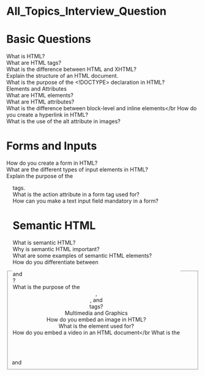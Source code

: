 # All_Topics_Interview_Question
# Basic Questions
What is HTML? </br>
What are HTML tags?</br>
What is the difference between HTML and XHTML?</br>
Explain the structure of an HTML document.</br>
What is the purpose of the <!DOCTYPE> declaration in HTML?</br>
Elements and Attributes</br>
What are HTML elements?</br>
What are HTML attributes?</br>
What is the difference between block-level and inline elements</br
How do you create a hyperlink in HTML?</br>
What is the use of the alt attribute in images?</br>
# Forms and Inputs
How do you create a form in HTML?</br>
What are the different types of input elements in HTML?</br>
Explain the purpose of the <fieldset> and <legend> tags.</br>
What is the action attribute in a form tag used for?</br>
How can you make a text input field mandatory in a form?</br>
# Semantic HTML</br>
What is semantic HTML?</br>
Why is semantic HTML important?</br>
What are some examples of semantic HTML elements?</br>
How do you differentiate between <div> and <section>?</br>
What is the purpose of the <header>, <nav>, and <footer> tags?</br>
Multimedia and Graphics</br>
How do you embed an image in HTML?</br>
What is the <canvas> element used for?</br>
How do you embed a video in an HTML document</br
What is the <audio> element used for?</br>
How do you use the <svg> tag?</br>
# Advanced Topics
What is the purpose of the data-* attributes in HTML5?</br>
Explain the difference between localStorage and sessionStorage</br
What are web workers?</br>
What is the contenteditable attribute?</br>
How do you make an HTML element draggable?</br>
# Best Practices
How do you ensure your HTML is accessible?</br>
What are some common SEO best practices for HTML?
How can you optimize HTML for performance?
What is the purpose of meta tags in HTML?
How do you handle browser compatibility issues in HTML?
# HTML5 Specific Questions
What are some new features introduced in HTML5?
What is the <article> tag used for?
Explain the purpose of the <aside> element.
What is the difference between the <b> and <strong> tags?
What is the difference between the <i> and <em> tags?
# CSS Interview Questions

# Basic Questions
What is CSS?
What is the purpose of CSS?
How do you link a CSS file to an HTML document?
What are the different ways to apply CSS to a web page?
What is the difference between inline, internal, and external CSS?
# Selectors
What are CSS selectors?
Explain the difference between class selectors and ID selectors.
What is a descendant selector?
What are pseudo-classes and pseudo-elements?
How do attribute selectors work?
# Box Model
What is the CSS box model?
What are the properties that make up the box model?
Explain the difference between margin and padding.
How do you center a block element horizontally?
What is the box-sizing property?
# Layouts
What is the difference between display: block and display: inline?
What is the float property, and how does it work?
What is Flexbox?
How does CSS Grid Layout work?
How do you create a two-column layout using CSS?
# Positioning
What are the different types of positioning in CSS?
Explain the difference between relative, absolute, fixed, and sticky positioning.
How do you make an element stick to the top of the page when you scroll?
What is the z-index property?
How can you center an element vertically and horizontally?
# Styling Text
How do you change the font of an element?
What is the line-height property?
How do you apply bold and italic styles to text?
What is the text-transform property used for?
How do you create a drop shadow for text?
# Colors and Backgrounds
How do you set the background color of an element?
What is the difference between RGB and HEX color codes?
How do you apply a background image to an element?
What is the background-size property?
How do you create a gradient background?
# Responsive Design
What is responsive design?
How do you make a website responsive?
What are media queries?
How do you create a mobile-first design?
What is the viewport meta tag, and why is it important?
# Animations and Transitions
What are CSS transitions?
How do you create a CSS animation?
What is the transform property?
How do you create a hover effect using CSS?
What are keyframes in CSS animations?
# Advanced Topics
What are CSS preprocessors?
How do you use variables in CSS?
What is the difference between rem and em units?
What are CSS custom properties (CSS variables)?
How do you implement a CSS reset?
# Best Practices
What is BEM (Block Element Modifier) methodology?
How do you optimize CSS for performance?
What are some best practices for writing maintainable CSS?
What are some common CSS hacks or workarounds for browser compatibility issues?
How do you debug CSS issues?
# JavaScript Interview Questions


# Basic Questions
What is JavaScript?
What are the different data types in JavaScript?
Explain the difference between var, let, and const.
What is null and undefined in JavaScript?
What are JavaScript functions?
Operators and Control Flow
What are the different types of operators in JavaScript?
How do you write conditional statements in JavaScript?
What are loops in JavaScript? Name the different types.
Explain the switch statement in JavaScript.
What is the ternary operator?
# Functions
What is the difference between function declarations and function expressions?
What are arrow functions?
What is a higher-order function?
What is a callback function?
Explain the concept of closures in JavaScript.
# Objects and Arrays
What are objects in JavaScript?
How do you create an object in JavaScript?
What are arrays in JavaScript?
How do you add and remove elements from an array?
Explain the difference between map(), filter(), and reduce() methods on arrays.
# DOM Manipulation
What is the DOM?
How do you select an HTML element in JavaScript?
How do you change the content of an HTML element using JavaScript?
What is event delegation?
How do you add and remove event listeners in JavaScript?
# Asynchronous JavaScript
What is asynchronous programming in JavaScript?
Explain the concept of callbacks in asynchronous JavaScript.
What are Promises in JavaScript?
What is async/await in JavaScript?
Explain the event loop in JavaScript.
# Error Handling
How do you handle errors in JavaScript?
What is a try...catch block?
How do you throw an error in JavaScript?
What is the finally block in JavaScript?
What is the purpose of the Error object in JavaScript?
# Advanced Topics
What is hoisting in JavaScript?
Explain the concept of this in JavaScript.
What are prototypes in JavaScript?
What is the difference between == and ===?
What is the purpose of the bind(), call(), and apply() methods?
# ES6 and Beyond
What are the new features introduced in ES6?
What are template literals in JavaScript?
What are default parameters in JavaScript?
Explain destructuring assignment in JavaScript.
What are modules in JavaScript?
Best Practices and Design Patterns
What is the module pattern in JavaScript?
What is the singleton pattern in JavaScript?
Explain the observer pattern in JavaScript.
What are IIFEs (Immediately Invoked Function Expressions)?
What are some best practices for writing clean and maintainable JavaScript code?
# Miscellaneous
What is strict mode in JavaScript, and how do you enable it?
What are the differences between localStorage, sessionStorage, and cookies?
What are Web Workers in JavaScript?
Explain the concept of memoization in JavaScript.
What is the use of JSON.stringify() and JSON.parse()?
#  React Js Interview Questions

#Basic Questions
What is React?
What are the main features of React?
What is JSX?
What are components in React?
Explain the difference between functional and class components.
State and Props
What is the difference between state and props in React?
How do you set state in a React component?
What is the purpose of the setState method?
How do you pass data from a parent component to a child component?
Can you explain the concept of "lifting state up"?
# Lifecycle Methods
What are lifecycle methods in React?
List and explain the lifecycle methods of a class component.
What is the purpose of componentDidMount?
What is the purpose of componentWillUnmount?
How do you trigger a re-render in a class component?
# Hooks
What are React hooks?
Explain the useState hook.
Explain the useEffect hook.
What is the useContext hook used for?
How do you create a custom hook in React?
# Event Handling
How do you handle events in React?
What is the difference between handling events in React and in HTML?
How do you pass parameters to an event handler in React?
What are synthetic events in React?
How do you prevent the default behavior of an event in React?
# Forms
How do you handle form inputs in React?
What is controlled and uncontrolled components in React?
How do you manage form state in React?
How do you handle form validation in React?
What is the useRef hook, and how is it used with forms?
# Routing
What is React Router?
How do you set up routing in a React application?
What are the Link and NavLink components used for in React Router?
How do you handle nested routes in React Router?
What is the difference between client-side routing and server-side routing?
# State Management
What are the different ways to manage state in a React application?
What is Context API, and how is it used?
What is Redux?
How do you set up Redux in a React application?
What is the purpose of mapStateToProps and mapDispatchToProps in Redux?
# Performance Optimization
How do you optimize the performance of a React application?
What is React's reconciliation process?
How do you use React's memo function?
What is the purpose of the shouldComponentUpdate lifecycle method?
How do you optimize re-renders in React using hooks?
# Advanced Topics
What is server-side rendering (SSR) in React?
What is Next.js, and how is it related to React?
What is code splitting in React?
How do you implement lazy loading in React?
What are higher-order components (HOCs) in React?
# Testing
How do you test React components?
What is Jest, and how is it used in testing React applications?
What is the react-testing-library?
How do you write snapshot tests for React components?
What are the differences between unit tests, integration tests, and end-to-end tests in the context of React applications?
# Miscellaneous
What are fragments in React?
What is the purpose of the key attribute in React lists?
How do you handle errors in React components?
What is the difference between createElement and JSX?
How do you handle asynchronous operations in React using hooks?
# Node Js Interview Questions

# Basic Questions
What is Node.js?
What are the main features of Node.js?
What is the V8 engine in the context of Node.js?
Explain the event-driven architecture of Node.js.
What is the difference between Node.js and JavaScript in the browser?
 # Modules and NPM
What are Node.js modules?
What is the difference between local and global modules in Node.js?
How do you create a module in Node.js?
What is npm (Node Package Manager)?
How do you install a package using npm?
# Asynchronous Programming
What are callbacks in Node.js?
What is callback hell, and how do you avoid it?
What are Promises in Node.js?
What is async/await, and how is it used in Node.js?
What is the event loop in Node.js?
# File System
How do you read a file in Node.js?
How do you write to a file in Node.js?
What is the difference between synchronous and asynchronous methods in the fs module?
How do you delete a file in Node.js?
How do you create and remove directories in Node.js?
HTTP and Web Servers
How do you create a basic HTTP server in Node.js?
How do you handle HTTP requests and responses in Node.js?
What is the purpose of the http module in Node.js?
How do you handle routing in a Node.js application?
What are middleware functions in the context of a web server?
# Express.js
What is Express.js?
How do you create a basic Express.js application?
What is middleware in Express.js?
How do you handle routing in Express.js?
How do you handle errors in an Express.js application?
# Database Interaction
How do you connect to a MongoDB database using Node.js?
What is Mongoose in the context of Node.js?
How do you perform CRUD operations using Mongoose?
How do you connect to a SQL database in Node.js?
What is the difference between NoSQL and SQL databases?
# Authentication and Security
How do you implement user authentication in a Node.js application?
What is JWT (JSON Web Token), and how is it used?
How do you hash passwords in Node.js?
What are some common security practices in Node.js applications?
How do you prevent SQL injection in a Node.js application?
 # Real-time Applications
What is WebSocket, and how is it used in Node.js?
How do you implement real-time communication in a Node.js application?
What is Socket.IO, and how is it used?
How do you handle real-time events in a Node.js application?
What are some use cases for real-time applications?
 #Testing
How do you test a Node.js application?
What is Mocha, and how is it used for testing?
What is Chai, and how is it used in testing?
How do you write unit tests for a Node.js application?
What is the purpose of integration testing in Node.js?
# Deployment and Scaling
How do you deploy a Node.js application?
What is PM2, and how is it used in Node.js?
How do you use Docker with Node.js?
What are some best practices for scaling a Node.js application?
How do you manage environment variables in a Node.js application?
# Advanced Topics
What is clustering in Node.js?
How do you handle child processes in Node.js?
What is the Buffer class in Node.js?
What is the purpose of the Stream module in Node.js?
What are some common design patterns used in Node.js applications?
# Express Js Interview Questions

# Basic Questions
What is Express.js?
What are the main features of Express.js?
How do you create a basic Express.js application?
What is middleware in Express.js?
What are some common use cases for Express.js?
# Routing
How do you handle routing in Express.js?
What is the difference between app.get() and app.post() methods?
How do you define route parameters in Express.js?
What are route handlers in Express.js?
How do you handle 404 errors in Express.js?
# Middleware
What is the purpose of middleware in Express.js?
How do you create custom middleware in Express.js?
What is the order of middleware execution in Express.js?
What are some common built-in middleware functions in Express.js?
How do you use third-party middleware in an Express.js application?
# Request and Response
How do you access query parameters in Express.js?
How do you access URL parameters in Express.js?
How do you handle form data in Express.js?
What is the req object in Express.js?
What is the res object in Express.js?
# Static Files
How do you serve static files in Express.js?
What is the purpose of the express.static middleware?
How do you set up a static directory in an Express.js application?
Can you serve multiple static directories in Express.js?
How do you handle file uploads in Express.js?
# Template Engines
What is a template engine in the context of Express.js?
How do you use a template engine in Express.js?
What are some popular template engines compatible with Express.js?
How do you render HTML views using a template engine in Express.js?
What is the purpose of the res.render method in Express.js?
# Error Handling
How do you handle errors in an Express.js application?
What is the default error handler in Express.js?
How do you create a custom error handler in Express.js?
How do you handle asynchronous errors in Express.js?
What are the benefits of centralized error handling in Express.js?
# Security
What are some common security practices in Express.js applications?
How do you handle authentication in Express.js?
What is the helmet middleware, and how does it help with security?
How do you handle CSRF protection in Express.js?
What is CORS, and how do you handle it in Express.js?
# Sessions and Cookies
How do you manage sessions in an Express.js application?
What is the express-session middleware?
How do you set and get cookies in Express.js?
What is the cookie-parser middleware?
How do you handle session storage in Express.js?
# Advanced Topics
What is the next function in Express.js middleware?
How do you use routers in Express.js?
What are sub-apps in Express.js, and how do you use them?
How do you use the body-parser middleware in Express.js?
What is the morgan middleware, and how is it used?
# Testing
How do you test an Express.js application?
What are some common testing frameworks for Express.js?
How do you write unit tests for Express.js routes?
How do you mock dependencies in Express.js tests?
What is the purpose of integration testing in Express.js applications?
# Deployment and Scaling
How do you deploy an Express.js application?
What are some common hosting platforms for Express.js applications?
How do you use PM2 with Express.js?
What are some best practices for scaling an Express.js application?
How do you manage environment variables in an Express.js application?
# MongoDb Interview Questions

# Basic Questions
What is MongoDB?
What are the main features of MongoDB?
What is a document in MongoDB?
What is a collection in MongoDB?
What is the difference between a document and a collection in MongoDB?
# Data Modeling
How is data stored in MongoDB?
What is the BSON format?
What are the advantages of using a schema-less database like MongoDB?
How do you model relationships in MongoDB?
What is the difference between embedding and referencing documents in MongoDB?
# CRUD Operations
How do you insert a document into a collection in MongoDB?
How do you retrieve documents from a MongoDB collection?
How do you update documents in a MongoDB collection?
How do you delete documents from a MongoDB collection?
What are the differences between insertOne, insertMany, findOne, and find operations?
# Indexing
What is an index in MongoDB?
How do you create an index in MongoDB?
What are the different types of indexes available in MongoDB?
What is a compound index in MongoDB?
How do indexes affect query performance in MongoDB?
# Aggregation Framework
What is the aggregation framework in MongoDB?
How do you use the $match stage in an aggregation pipeline?
What is the purpose of the $group stage in an aggregation pipeline?
How do you sort data using the aggregation framework in MongoDB?
What are some common use cases for the aggregation framework in MongoDB?
# Replication and Sharding
What is replication in MongoDB?
What is a replica set in MongoDB?
What is sharding in MongoDB?
How do you configure sharding in MongoDB?
What are the benefits of using sharding in MongoDB?
# Transactions
What are transactions in MongoDB?
How do you start a transaction in MongoDB?
What is the purpose of the commitTransaction and abortTransaction commands?
What are the limitations of transactions in MongoDB?
How do transactions in MongoDB differ from those in relational databases?
# Performance Tuning
How do you monitor performance in MongoDB?
What are some common performance tuning techniques in MongoDB?
How do you optimize query performance in MongoDB?
What is the purpose of the explain method in MongoDB?
How do you handle large datasets in MongoDB?
# Security
How do you enable authentication in MongoDB?
What is role-based access control (RBAC) in MongoDB?
How do you create a user in MongoDB?
What are some best practices for securing a MongoDB deployment?
How do you enable SSL/TLS encryption in MongoDB?
# Backup and Recovery
How do you back up a MongoDB database?
What is the mongodump command, and how is it used?
How do you restore a MongoDB database from a backup?
What is the mongorestore command, and how is it used?
What are some best practices for backup and recovery in MongoDB?
# Advanced Topics
What is GridFS in MongoDB?
How do you use GridFS to store large files in MongoDB?
What is the change streams feature in MongoDB?
How do you use change streams to watch for changes in a MongoDB collection?
What are the advantages of using the change streams feature in MongoDB?
# Miscellaneous
What is the MongoDB Atlas?
How do you deploy a MongoDB cluster on the cloud?
What are the differences between MongoDB Community Edition and MongoDB Enterprise Edition?
What is the purpose of the mongos command in a sharded cluster?
How do you migrate data from a relational database to MongoDB?
# TAilwind CSS Interview Questions
# Basic Questions
What is Tailwind CSS?
How does Tailwind CSS differ from traditional CSS frameworks like Bootstrap?
What are utility-first CSS classes?
How do you install Tailwind CSS in a project?
What is the purpose of the tailwind.config.js file?
# Utility Classes
How do you apply utility classes to an element in Tailwind CSS?
What are some common utility classes for spacing (margin and padding) in Tailwind CSS?
How do you handle typography using Tailwind CSS?
What are some common utility classes for layout (e.g., flex, grid) in Tailwind CSS?
How do you apply responsive design using Tailwind CSS?
Configuration and Customization
How do you customize the default theme in Tailwind CSS?
What is the extend key in the Tailwind CSS configuration file?
How do you add custom colors to your Tailwind CSS project?
How do you customize breakpoints in Tailwind CSS?
What are plugins in Tailwind CSS, and how do you use them?
# Purging Unused CSS
What is the purpose of purging unused CSS in Tailwind CSS?
How do you configure the purge option in Tailwind CSS?
What are the benefits of purging unused CSS?
How does the purge option help in optimizing the final CSS file size?
What are some common issues you might face when purging CSS, and how do you resolve them?
# Advanced Concepts
What are variant modifiers in Tailwind CSS?
How do you create custom variants in Tailwind CSS?
How do you handle pseudo-class variants like :hover and :focus in Tailwind CSS?
What are state variants, and how do you use them in Tailwind CSS?
How do you apply dark mode in Tailwind CSS?
Integration with JavaScript Frameworks
How do you use Tailwind CSS with React?
How do you use Tailwind CSS with Vue.js?
How do you use Tailwind CSS with Angular?
How do you handle conditional styling with Tailwind CSS in JavaScript frameworks?
What are the benefits of using Tailwind CSS in a component-based architecture?
# Best Practices
What are some best practices for structuring your HTML when using Tailwind CSS?
How do you handle complex UI components with Tailwind CSS?
How do you maintain readability and manage long class lists in Tailwind CSS?
What are some strategies for theming with Tailwind CSS?
How do you approach responsive design best practices with Tailwind CSS?
Troubleshooting and Debugging
How do you debug issues with Tailwind CSS not applying styles correctly?
What are some common issues when upgrading Tailwind CSS versions, and how do you handle them?
How do you resolve conflicts with other CSS libraries or frameworks when using Tailwind CSS?
What are some strategies for troubleshooting purging issues in Tailwind CSS?
How do you ensure cross-browser compatibility with Tailwind CSS?
Performance and Optimization
How do you optimize the build size of your Tailwind CSS project?
What are the benefits of using a utility-first approach in terms of performance?
How do you use the JIT (Just-In-Time) mode in Tailwind CSS, and what are its advantages?
How does the JIT mode differ from the traditional mode in Tailwind CSS?
What are some best practices for ensuring performance with Tailwind CSS in large projects?
# Miscellaneous
What are some common Tailwind CSS plugins, and how do they enhance functionality?
How do you handle CSS-in-JS with Tailwind CSS?
How do you document and share Tailwind CSS styles across different projects?
What are the benefits and drawbacks of using a utility-first CSS framework like Tailwind CSS?
How do you convince a team to adopt Tailwind CSS over other CSS frameworks or methodologies?
# Core Java Interview Questions

# Basic Concepts
What is Java?
What are the main features of Java?
What is the Java Virtual Machine (JVM)?
What is the Java Runtime Environment (JRE)?
What is the Java Development Kit (JDK)?
What is the difference between JDK, JRE, and JVM?
# Data Types and Variables
What are the different data types in Java?
What is the difference between primitive and reference data types in Java?
How do you declare a variable in Java?
What are the default values of the primitive data types in Java?
Operators and Control Flow
What are the different types of operators in Java?
What is the difference between == and equals() in Java?
What is the ternary operator in Java, and how is it used?
What are the different control flow statements in Java?
What is the difference between break and continue statements?
# Object-Oriented Programming
What is Object-Oriented Programming (OOP)?
What are the four main principles of OOP?
What is a class in Java?
What is an object in Java?
What is the difference between a class and an object?
# Inheritance
What is inheritance in Java?
What is the difference between single inheritance and multiple inheritance?
What is the super keyword in Java?
What is method overriding in Java?
What is the difference between method overloading and method overriding?
# Polymorphism
What is polymorphism in Java?
What is the difference between compile-time polymorphism and runtime polymorphism?
How do you achieve polymorphism in Java?
What is the instanceof keyword in Java?
What is dynamic method dispatch in Java?
# Encapsulation
What is encapsulation in Java?
How do you achieve encapsulation in Java?
What are the benefits of encapsulation?
What is the difference between a private, protected, and public access modifier?
What is a getter and setter method in Java?
# Abstraction
What is abstraction in Java?
What is an abstract class in Java?
What is an interface in Java?
What is the difference between an abstract class and an interface?
How do you implement abstraction in Java?
# Exception Handling
What is an exception in Java?
What is the difference between a checked exception and an unchecked exception?
What are the five keywords used in exception handling?
What is the finally block in Java?
What is a custom exception in Java?
# Collections Framework
What is the Java Collections Framework?
What is the difference between ArrayList and LinkedList?
What is the difference between HashSet and TreeSet?
What is the difference between HashMap and TreeMap?
What is an iterator in Java?
# Threads and Concurrency
What is a thread in Java?
What is the difference between a process and a thread?
How do you create a thread in Java?
What is the synchronized keyword in Java?
What is the difference between wait() and sleep() methods in Java?
# Input and Output
What is the Java I/O (Input/Output) API?
What is the difference between byte streams and character streams in Java?
How do you read and write files in Java?
What is the Serializable interface in Java?
What is the BufferedReader class in Java?
# Java 8 Features
What are the main features introduced in Java 8?
What is a lambda expression in Java?
What is the Stream API in Java?
What is a functional interface in Java?
What is the Optional class in Java?
# Miscellaneous
What is the String class in Java?
What is the difference between String, StringBuilder, and StringBuffer?
What is the hashCode() method in Java?
What is the equals() method in Java?
What is the purpose of the final keyword in Java?
# Advanced Topics
What is reflection in Java?
What is the Java Memory Model?
What is garbage collection in Java?
What is the difference between System.out, System.err, and System.in?
What is the volatile keyword in Java?
# OS Interview Questions

# Basic Concepts
What is an operating system?
What are the main functions of an operating system?
What are the different types of operating systems?
What is a kernel, and what are its types?
What is the difference between a monolithic kernel and a microkernel?
# Processes and Threads
What is a process in an operating system?
What is the difference between a process and a thread?
What are the different states of a process?
What is a process control block (PCB)?
What is context switching?
# CPU Scheduling
What is CPU scheduling, and why is it important?
What are the different types of CPU scheduling algorithms?
What is the difference between preemptive and non-preemptive scheduling?
How does the Round Robin scheduling algorithm work?
What is priority scheduling, and how does it handle priority inversion?
# Synchronization
What is process synchronization, and why is it needed?
What is a critical section?
What are semaphores, and how are they used for synchronization?
What is a deadlock, and what are the necessary conditions for a deadlock to occur?
What are some methods for handling deadlocks?
# Memory Management
What is memory management in an operating system?
What is the difference between physical and virtual memory?
What is paging, and how does it work?
What is segmentation in memory management?
What is a page replacement algorithm?
What is the difference between first-fit, best-fit, and worst-fit memory allocation strategies?
# File Systems
What is a file system, and what are its functions?
What are the different types of file systems?
What is the difference between a file and a directory?
What are the different file allocation methods?
What is a inode, and what is its role in a file system?
# Input/Output Management
What is I/O management in an operating system?
What is the role of device drivers in an operating system?
What are the different types of I/O devices?
What is the difference between synchronous and asynchronous I/O?
What is a buffer, and why is buffering used in I/O management?
# Security and Protection
What is the difference between security and protection in an operating system?
What are the common security threats to an operating system?
What is access control, and how is it implemented in an operating system?
What is the role of authentication in system security?
What are the different types of malware, and how do they affect an operating system?
# Advanced Topics
What is virtual memory, and how is it implemented?
What is a system call, and how does it work?
What is the difference between user mode and kernel mode?
What is a hypervisor, and what role does it play in virtualization?
What are containers, and how do they differ from virtual machines?
# Distributed Systems
What is a distributed operating system?
What are the advantages and challenges of distributed systems?
What is the role of middleware in a distributed system?
What are the different types of distributed system architectures?
What is the difference between a distributed system and a parallel system?
# Miscellaneous
What is the difference between a shell and a kernel?
What is the difference between an interrupt and a trap?
What is a bootloader, and what role does it play in an operating system?
What is the difference between multitasking, multiprogramming, and multiprocessing?
What are real-time operating systems (RTOS), and what are their key characteristics?
# Practical Questions
How do you find out the process ID (PID) of a running process in Linux?
How do you kill a process in Unix/Linux?
What are some common commands to check system resource usage in Unix/Linux?
How do you change file permissions in Unix/Linux?
# DBMS Interview Questions

# Basic Concepts
What is a Database Management System (DBMS)?
What are the main functions of a DBMS?
What are the different types of DBMS architectures?
What is the difference between DBMS and RDBMS?
What is a database schema?
# Relational Model
What is the relational model in DBMS?
What are relations (tables) in the context of a relational database?
What are attributes (columns) and tuples (rows) in a relational database?
What is a primary key, and why is it important?
What is a foreign key, and how is it used to establish relationships between tables?
# SQL (Structured Query Language)
What is SQL, and what are its main components?
What are the different types of SQL commands?
What is the difference between SELECT, INSERT, UPDATE, and DELETE commands?
How do you use GROUP BY and ORDER BY clauses in SQL?
What are SQL joins, and what are the different types?
# Normalization
What is normalization, and why is it important in DBMS?
What are the different normal forms (1NF, 2NF, 3NF, BCNF, 4NF, 5NF)?
How do you achieve normalization in a database schema?
What are the benefits of normalization?
What is denormalization, and when would you use it?
# Indexing and Performance Tuning
What is indexing, and how does it improve query performance?
What are the different types of indexes in DBMS?
How do you create and manage indexes in a database?
What factors would you consider when designing indexes?
What is query optimization, and how is it achieved in DBMS?
# Transaction Management
What is a transaction in DBMS?
What are the ACID properties of a transaction?
How do you ensure transaction atomicity, consistency, isolation, and durability?
What is a deadlock, and how can it occur in transaction processing?
How do you handle concurrency control in DBMS?
# Data Integrity and Constraints
What is data integrity in DBMS?
What are the different types of integrity constraints?
How do you enforce integrity constraints in a relational database?
What is referential integrity, and how is it maintained?
What is the purpose of using constraints in database design?
# Backup and Recovery
What is database backup, and why is it important?
What are the different types of database backups?
How do you perform a database restore operation?
What are the strategies for database recovery after a failure?
What is the role of a transaction log in database recovery?
# Security and Authorization
What are the common database security threats?
How do you secure a database against unauthorized access?
What is role-based access control (RBAC), and how is it implemented in DBMS?
What is encryption, and how is it used to enhance database security?
What are some best practices for database security and data privacy?
# Distributed Databases
What is a distributed database system?
What are the advantages and challenges of distributed databases?
What is data replication, and how is it managed in distributed databases?
What is partitioning (sharding), and how does it improve scalability?
How do you ensure data consistency and reliability in a distributed database environment?
# NoSQL Databases
What are NoSQL databases, and how do they differ from traditional SQL databases?
What are the different types of NoSQL databases (document, key-value, columnar, graph)?
When would you choose a NoSQL database over a relational database?
What are the advantages and disadvantages of using NoSQL databases?
How do you handle data modeling and querying in NoSQL databases?

 # Data Warehousing and OLAP
What is data warehousing, and how is it different from a regular database?
What is OLAP (Online Analytical Processing)?
What are the characteristics of a data warehouse?
How do you design and build a data warehouse architecture?
What are the benefits of using OLAP in decision support systems?
# Big Data and Analytics
What is Big Data, and how does it impact database management?
What are the challenges of storing and processing Big Data in traditional databases?
How do NoSQL databases and distributed computing platforms handle Big Data?
What is the role of Hadoop and Spark in Big Data processing?
How do you integrate traditional databases with Big Data technologies?
# Cloud Databases
What are cloud databases, and how do they differ from on-premises databases?
What are the benefits and challenges of using cloud databases?
What are some popular cloud database services (AWS RDS, Azure SQL Database, Google Cloud Spanner)?
How do you migrate databases to the cloud?
What are some best practices for managing and securing databases in the cloud?
# Miscellaneous
What is the role of a DBA (Database Administrator)?
How do you monitor and optimize database performance?
What are the differences between a database backup and a database replica?
What are the trends and future directions in database management systems?
How do you choose the right database technology for a specific application or use case?
# Comput Network Interview Questions

# Basic Concepts
What is a computer network?
What are the different types of networks?
What is the OSI model, and what are its layers?
What is TCP/IP, and how does it relate to the OSI model?
What are the main functions of a network protocol?
# Network Topologies
What is a network topology, and what are the different types?
What is the difference between a star topology and a mesh topology?
What is a bus topology, and where is it commonly used?
What is a ring topology, and how does it work?
What factors influence the choice of network topology for a given scenario?
# Network Devices
What are the essential network devices?
What is the role of a router in a network?
What is a switch, and how does it differ from a hub?
What is a gateway, and when is it used?
What is a modem, and what is its function in networking?
# IP Addressing and Subnetting
What is an IP address, and how is it structured?
What is the difference between IPv4 and IPv6?
What is subnetting, and why is it used?
How do you calculate subnet masks and subnet ranges?
What are private IP addresses, and when are they used?
# Routing and Switching
What is routing in networking?
What are routing protocols, and what are some examples?
What is static routing, and when would you use it?
What is dynamic routing, and how does it differ from static routing?
What is switching, and how does it work in a network?
# Network Security
What are the common network security threats?
How do you secure a network against unauthorized access?
What is encryption, and how is it used in network security?
What are firewalls, and what role do they play in network security?
What is VPN (Virtual Private Network), and how does it enhance network security?
# Wireless Networking
What is wireless networking, and how does it differ from wired networking?
What are the different types of wireless networks (Wi-Fi, Bluetooth, Cellular)?
What are the challenges of securing wireless networks?
What is the IEEE 802.11 standard, and what does it define?
How do you optimize performance in a wireless network?
# Network Protocols
What are network protocols, and why are they important?
What is TCP (Transmission Control Protocol), and how does it ensure reliable data delivery?
What is UDP (User Datagram Protocol), and when is it used?
What is ICMP (Internet Control Message Protocol), and what are its uses?
What is DNS (Domain Name System), and how does it work?
# Network Performance Optimization
How do you measure network performance?
What are the common factors that affect network performance?
What is Quality of Service (QoS), and how does it improve network performance?
What is bandwidth, and how is it different from throughput?
What are some techniques for optimizing network traffic?
# Network Troubleshooting
What are the steps involved in network troubleshooting?
How do you diagnose network connectivity issues?
What are some common tools used for network troubleshooting?
What are the symptoms and causes of network latency?
How do you handle network congestion and packet loss?
# Cloud Networking
What is cloud networking, and how does it differ from traditional networking?
What are the benefits and challenges of cloud networking?
What are some popular cloud networking services (AWS VPC, Azure Virtual Network, Google Cloud VPC)?
How do you configure and manage networking in a cloud environment?
What are some best practices for securing cloud networks?
Software-Defined Networking (SDN)
What is SDN (Software-Defined Networking), and how does it work?
What are the advantages of SDN over traditional networking approaches?
What is OpenFlow, and what role does it play in SDN?
How do you implement SDN in a network infrastructure?
What are some use cases for SDN in modern network architectures?
# Emerging Technologies
What are some emerging trends in computer networking?
What is the Internet of Things (IoT), and how does it impact networking?
What is 5G technology, and what opportunities does it present for networking?
How do you handle security challenges in IoT networks?
What role does artificial intelligence (AI) play in network management and optimization?
# Miscellaneous
What is the difference between a LAN and a WAN?
What is a VPN concentrator, and how does it function?
What is network monitoring, and why is it important?
What are some best practices for designing a scalable network architecture?
How do you stay updated with the latest developments in computer networking?
# Software Engineering interview Questions

# Basic Concepts
What is software engineering?
What are the key differences between software engineering and programming?
What is the software development life cycle (SDLC), and what are its phases?
What is the difference between Waterfall and Agile software development methodologies?
What are the principles of Agile development, and how do they promote iterative development?
# Requirements Engineering
What is requirements engineering, and why is it important in software development?
What are functional and non-functional requirements?
How do you gather and prioritize requirements from stakeholders?
What is the difference between validation and verification of requirements?
How do you handle changing requirements during a project?
# Software Design
What is software design, and what are its key principles?
What are the different architectural patterns in software design (MVC, Layered Architecture, Microservices)?
How do you document software design decisions and architectures?
What is UML (Unified Modeling Language), and how is it used in software design?
What are design patterns, and how do they facilitate reusable software design?
# Coding and Implementation
What are coding standards, and why are they important?
What is refactoring, and when should you refactor code?
How do you ensure code quality and maintainability?
What is version control, and how does it support collaborative software development?
How do you conduct code reviews, and what are their benefits?
# Testing
What is software testing, and why is it necessary?
What are the different types of testing (unit testing, integration testing, system testing, acceptance testing)?
What is test-driven development (TDD), and how does it work?
How do you create test cases and ensure comprehensive test coverage?
What is the difference between black-box and white-box testing?
# Software Quality Assurance
What is software quality assurance (QA), and how does it differ from testing?
What are the metrics used to measure software quality?
How do you perform regression testing, and why is it important?
What is continuous integration (CI), and how does it improve software quality?
What are some best practices for ensuring software reliability and scalability?
Software Maintenance and Evolution
What is software maintenance, and why is it a crucial phase in SDLC?
What are corrective, adaptive, and perfective maintenance?
How do you manage software updates and versioning?
What are some challenges of software evolution, and how do you address them?
What role does documentation play in software maintenance and evolution?
# Project Management
What is project management in the context of software engineering?
What are the key responsibilities of a software project manager?
How do you estimate project timelines and manage project risks?
What is the difference between Agile and Scrum methodologies?
How do you prioritize tasks and allocate resources in a software project?
# Software Development Tools and Technologies
What are the essential tools and IDEs used in software development?
How do you choose the right programming language for a project?
What are the advantages of using frameworks and libraries in software development?
What role does DevOps play in modern software development practices?
What are some emerging trends in software engineering tools and technologies?
# Software Ethics and Legal Issues
What are the ethical considerations in software development?
How do you ensure software complies with legal and regulatory requirements?
What are intellectual property rights, and how do they apply to software?
What are some common ethical dilemmas faced by software engineers?
How do you promote ethical behavior and professionalism in software engineering?
# Career Development and Industry Knowledge
What are the essential skills and qualities of a successful software engineer?
How do you stay updated with the latest trends and advancements in software engineering?
What are some challenges faced by software engineers in the industry today?
How do you handle conflicts and communication challenges in a software development team?
What are the different career paths available in software engineering, and how do you plan for career growth?
